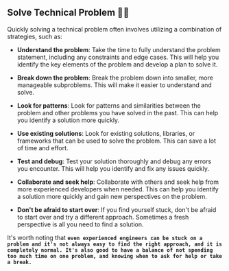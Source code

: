 ## Solve Technical Problem :man_technologist:

Quickly solving a technical problem often involves utilizing a combination of strategies, such as:

- **Understand the problem**: Take the time to fully understand the problem statement, including any constraints and edge cases. This will help you identify the key elements of the problem and develop a plan to solve it.

- **Break down the problem**: Break the problem down into smaller, more manageable subproblems. This will make it easier to understand and solve.

- **Look for patterns**: Look for patterns and similarities between the problem and other problems you have solved in the past. This can help you identify a solution more quickly.

- **Use existing solutions**: Look for existing solutions, libraries, or frameworks that can be used to solve the problem. This can save a lot of time and effort.

- **Test and debug**: Test your solution thoroughly and debug any errors you encounter. This will help you identify and fix any issues quickly.

- **Collaborate and seek help**: Collaborate with others and seek help from more experienced developers when needed. This can help you identify a solution more quickly and gain new perspectives on the problem.

- **Don't be afraid to start over**: If you find yourself stuck, don't be afraid to start over and try a different approach. Sometimes a fresh perspective is all you need to find a solution.

It's worth noting that **```even experienced engineers can be stuck on a problem and it's not always easy to find the right approach, and it is completely normal. It's also good to have a balance of not spending too much time on one problem, and knowing when to ask for help or take a break.```**
